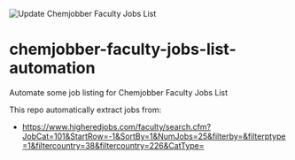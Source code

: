 ![Update Chemjobber Faculty Jobs List](https://github.com/khoivan88/chemjobber-faculty-jobs-list-automation/workflows/Update%20Chemjobber%20Faculty%20Jobs%20List/badge.svg)

# chemjobber-faculty-jobs-list-automation
Automate some job listing for Chemjobber Faculty Jobs List

This repo automatically extract jobs from:
- https://www.higheredjobs.com/faculty/search.cfm?JobCat=101&StartRow=-1&SortBy=1&NumJobs=25&filterby=&filterptype=1&filtercountry=38&filtercountry=226&CatType=

